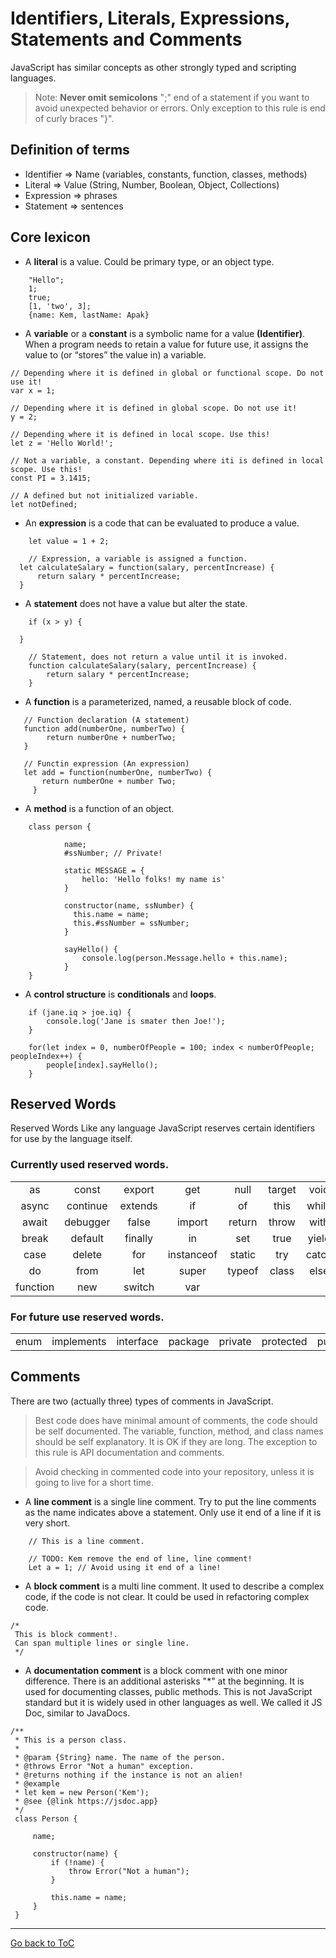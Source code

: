 # Identifiers, Literals, Expressions, Statements and Comments

JavaScript has similar concepts as other strongly typed and scripting languages.

> Note: **Never omit semicolons** ";" end of a statement if you want to avoid unexpected behavior or errors. Only exception to this rule is end of curly braces "}".

## Definition of terms
- Identifier => Name (variables, constants, function, classes, methods)
- Literal => Value (String, Number, Boolean, Object, Collections)
- Expression =>  phrases
- Statement => sentences

## Core lexicon
- A **literal** is a value. Could be primary type, or an object type.

```
	"Hello";
	1;
	true;
	[1, 'two', 3];
	{name: Kem, lastName: Apak}
```

- A **variable** or a **constant** is a symbolic name for a value **(Identifier)**. When a program needs to retain a value for future use, it assigns the value to (or “stores” the value in) a variable.

``` 
// Depending where it is defined in global or functional scope. Do not use it!
var x = 1; 

// Depending where it is defined in global scope. Do not use it!
y = 2; 

// Depending where it is defined in local scope. Use this!
let z = 'Hello World!'; 

// Not a variable, a constant. Depending where iti is defined in local scope. Use this!
const PI = 3.1415; 

// A defined but not initialized variable.
let notDefined;  
```

- An **expression** is a code that can be evaluated to produce a value.
```
	let value = 1 + 2;
	
	// Expression, a variable is assigned a function.
  let calculateSalary = function(salary, percentIncrease) {
      return salary * percentIncrease;
  }
```

- A **statement** does not have a value but alter the state.
```
	if (x > y) {
  
  }
	
	// Statement, does not return a value until it is invoked.
	function calculateSalary(salary, percentIncrease) {
		return salary * percentIncrease;
	}
```

- A **function** is a parameterized, named, a reusable block of code.

```
   // Function declaration (A statement)
   function add(numberOne, numberTwo) {
	    return numberOne + numberTwo;
   }
   
   // Functin expression (An expression)
   let add = function(numberOne, numberTwo) {
	   return numberOne + number Two;
	 }  
```

- A **method** is a function of an object.

```
	class person {
			
			name;
			#ssNumber; // Private!
			
			static MESSAGE = {
				hello: 'Hello folks! my name is'
			}
			
			constructor(name, ssNumber) {
			  this.name = name;
			  this.#ssNumber = ssNumber;
			}
			
			sayHello() {
				console.log(person.Message.hello + this.name);
			}
	}
```

- A **control structure** is **conditionals** and **loops**.

```
	if (jane.iq > joe.iq) {
		console.log('Jane is smater then Joe!');
	}
	
	for(let index = 0, numberOfPeople = 100; index < numberOfPeople; peopleIndex++) {
		people[index].sayHello();
	}
```

## Reserved Words

Reserved Words
Like any language JavaScript reserves certain identifiers for use by the language itself.

### Currently used reserved words.

|          |          |         |            |        |        |       | 
| :---:    | :---:    | :---:   | :---:      | :---:  | :---:  | :---: |
| as       |	 const	    | export  | get	       | null   | 	target | void  |
| async	   | continue | extends |	if         | of     |	this	   | while | 
| await	   | debugger | false	  | import     | return |	throw  |	 with  | 
| break    |	 default  | finally | in	         | set    | true   | yield |
| case     | delete   | for     | instanceof | static	| try    |	 catch |
| 	do       | from     | let	    | super     	 | typeof |	class  | else  |
| 	function |	 new      |	switch  |	var        |        |        |       |	

### For future use reserved words.

|       |            |            |         |         |           |        |
| :---: | :---:      | :---:      | :---:   | :---:   | :---:     | :---:  |
| enum  | 	implements | 	interface	| package	| private	| protected	| public |


## Comments

There are two (actually three) types of comments in JavaScript.

> Best code does have minimal amount of comments, the code should be self documented. The variable, function, method, and class names should be self explanatory. It is OK if they are long. The exception to this rule is API documentation and comments.

> Avoid checking in commented code into your repository, unless it is going to live for a short time.

- A **line comment** is a single line comment. Try to put the line comments as the name indicates above a statement. Only use it end of a line if it is very short.

```
	// This is a line comment.
	
	// TODO: Kem remove the end of line, line comment!
	Let a = 1; // Avoid using it end of a line!
```

- A **block comment** is a multi line comment. It used to describe a complex code, if the code is not clear. It could be used in refactoring complex code.

```
/*
 This is block comment!.
 Can span multiple lines or single line.
 */
```

- A **documentation comment** is a block comment with one minor difference. There is an additional asterisks "*" at the beginning. It is used for documenting classes, public methods. This is not JavaScript standard but it is widely used in other languages as well. We called it JS Doc, similar to JavaDocs.

```
/**
 * This is a person class.
 *
 * @param {String} name. The name of the person.
 * @throws Error "Not a human" exception.
 * @returns nothing if the instance is not an alien!
 * @example
 * let kem = new Person('Kem');
 * @see {@link https://jsdoc.app}
 */
 class Person {
 
	 name;
	 
	 constructor(name) {
		 if (!name) {
			 throw Error("Not a human");
		 }
		 
		 this.name = name;
	 }
 }
```

---
[Go back to ToC](../README.md)